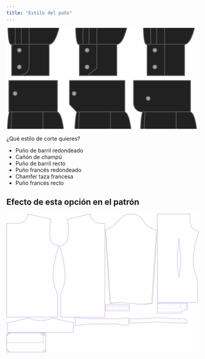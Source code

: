 ```yaml
---
title: "Estilo del puño"
---
```


![Estilo del puño](cuffstyle.svg)

¿Qué estilo de corte quieres?

- Puño de barril redondeado
- Cañón de champú
- Puño de barril recto
- Puño francés redondeado
- Chamfer taza francesa
- Puño francés recto

## Efecto de esta opción en el patrón

![Esta imagen muestra el efecto de esta opción superponiendo varias variantes que tienen un valor diferente para esta opción](simon_cuffstyle_sample.svg "Efecto de esta opción en el patrón")
